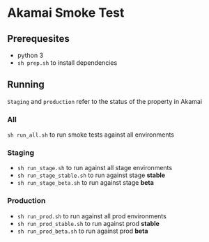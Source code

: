 # Akamai Smoke Test

## Prerequesites

* python 3
* `sh prep.sh` to install dependencies

## Running

`Staging` and `production` refer to the status of the property in Akamai

### All

`sh run_all.sh` to run smoke tests against all environments

### Staging

* `sh run_stage.sh` to run against all stage environments
* `sh run_stage_stable.sh` to run against stage **stable**
* `sh run_stage_beta.sh` to run against stage **beta**

### Production

* `sh run_prod.sh` to run against all prod environments
* `sh run_prod_stable.sh` to run against prod **stable**
* `sh run_prod_beta.sh` to run against prod **beta**
